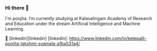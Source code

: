### Hi there 👋
I'm poojita. 
I’m currently studying at Kalasalingam Academy of Research and Education under the stream Artificial Intelligence and Machine Learning.

👔 [linkedin][linkedin]
[linkedin]: https://www.linkedin.com/in/ketepalli-poojita-lakshmi-syamala-a1ba531a4/
